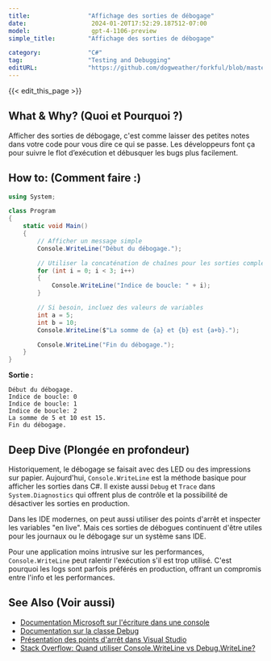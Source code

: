 ```yaml
---
title:                "Affichage des sorties de débogage"
date:                  2024-01-20T17:52:29.187512-07:00
model:                 gpt-4-1106-preview
simple_title:         "Affichage des sorties de débogage"

category:             "C#"
tag:                  "Testing and Debugging"
editURL:              "https://github.com/dogweather/forkful/blob/master/content/fr/c-sharp/printing-debug-output.md"
---
```


{{< edit_this_page >}}

## What & Why? (Quoi et Pourquoi ?)
Afficher des sorties de débogage, c'est comme laisser des petites notes dans votre code pour vous dire ce qui se passe. Les développeurs font ça pour suivre le flot d’exécution et débusquer les bugs plus facilement.

## How to: (Comment faire :)
```C#
using System;

class Program
{
    static void Main()
    {
        // Afficher un message simple
        Console.WriteLine("Début du débogage.");

        // Utiliser la concaténation de chaînes pour les sorties complexes
        for (int i = 0; i < 3; i++)
        {
            Console.WriteLine("Indice de boucle: " + i);
        }

        // Si besoin, incluez des valeurs de variables
        int a = 5;
        int b = 10;
        Console.WriteLine($"La somme de {a} et {b} est {a+b}.");

        Console.WriteLine("Fin du débogage.");
    }
}
```
**Sortie :**
```
Début du débogage.
Indice de boucle: 0
Indice de boucle: 1
Indice de boucle: 2
La somme de 5 et 10 est 15.
Fin du débogage.
```

## Deep Dive (Plongée en profondeur)
Historiquement, le débogage se faisait avec des LED ou des impressions sur papier. Aujourd'hui, `Console.WriteLine` est la méthode basique pour afficher les sorties dans C#. Il existe aussi `Debug` et `Trace` dans `System.Diagnostics` qui offrent plus de contrôle et la possibilité de désactiver les sorties en production.

Dans les IDE modernes, on peut aussi utiliser des points d'arrêt et inspecter les variables "en live". Mais ces sorties de débogues continuent d'être utiles pour les journaux ou le débogage sur un système sans IDE.

Pour une application moins intrusive sur les performances, `Console.WriteLine` peut ralentir l'exécution s'il est trop utilisé. C'est pourquoi les logs sont parfois préférés en production, offrant un compromis entre l'info et les performances.

## See Also (Voir aussi)
- [Documentation Microsoft sur l'écriture dans une console](https://docs.microsoft.com/fr-fr/dotnet/api/system.console.writeline)
- [Documentation sur la classe Debug](https://docs.microsoft.com/fr-fr/dotnet/api/system.diagnostics.debug)
- [Présentation des points d'arrêt dans Visual Studio](https://docs.microsoft.com/fr-fr/visualstudio/debugger/using-breakpoints)
- [Stack Overflow: Quand utiliser Console.WriteLine vs Debug.WriteLine?](https://stackoverflow.com/questions/118318/when-should-i-use-console-writeline-vs-debug-writeline)
